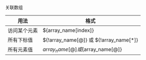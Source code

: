 关联数组

|用法|格式|
-|-
|访问某个元素|${array_name[index]}
|所有下标值|${!array_name[@]} 或 ${!array_name[*]}
|所有元素值|${array_name[@]}或${array_name[@]}|


